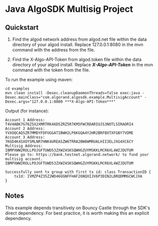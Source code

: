 
# Java AlgoSDK Multisig Project

## Quickstart

1. Find the algod network address from algod.net file within the data
   directory of your algod install. Replace 127.0.0.1:8080 in the mvn
   command with the address from the file.

2. Find the X-Algo-API-Token from algod.token file within the data
   directory of your algod install. Replace ***X-Algo-API-Token*** in the
   mvn command with the token from the file.

To run the example using maven:
```
cd examples
mvn clean install -Dexec.cleanupDaemonThreads=false exec:java -Dexec.mainClass="com.algorand.algosdk.example.MultisigAccount" -Dexec.args="127.0.0.1:8080 ***X-Algo-API-Token***"
```
Output (for instance):
```
Account 1 Address: T4V4ABK7G76Z5X2XMRTRK46D5ZRZ5R7KM5FWCRDARIUJS3NOTL5IRAORI4
Account 2 Address: YVXOQCAQSZR7MMDYFDFUGGATIBWH2LP6KGQA4Y2HR2BRFBXTXFGBY7VDME
Account 3 Address: 7KGD4K4SXOYSMLNR7HNK4UREASZW6TRRA2BW6WMRUALHII3ELJXG4XC6CY
Multisig Address: IBMPXWW2ROLLPOJGFTUWD53ZXWZ4SKSQWHGZUYMSKKLMCR6XL4WZJDUTUM
Please go to: https://bank.testnet.algorand.network/ to fund your multisig account. 
IBMPXWW2ROLLPOJGFTUWD53ZXWZ4SKSQWHGZUYMSKKLMCR6XL4WZJDUTUM

Successfully sent tx group with first tx id: class TransactionID {
    txId: IVMZP4Z35Z2WD46UGNFFHAF26NQXIJV6P3DIN2LBRQDMMGCWCJXA
}
```

## Notes
This example depends transitively on Bouncy Castle through the SDK's direct dependency.
For best practice, it is worth making this an explicit dependency.
